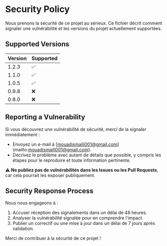 # Security Policy

Nous prenons la sécurité de ce projet au sérieux. Ce fichier décrit comment signaler une vulnérabilité et les versions du projet actuellement supportées.

## Supported Versions

| Version       | Supported          |
|---------------|--------------------|
| 1.2.3         | :white_check_mark: |
| 1.1.0         | :white_check_mark: |
| 1.0.5         | :white_check_mark: |
| 0.9.8         | :x:               |
| 0.8.0         | :x:               |

## Reporting a Vulnerability

Si vous découvrez une vulnérabilité de sécurité, merci de la signaler immédiatement :

- Envoyez un e-mail à [mouadismaili001@gmail.com](mailto:mouadismaili001@gmail.com}.
- Décrivez le problème avec autant de détails que possible, y compris les étapes pour le reproduire et toute information pertinente.

⚠️ **Ne publiez pas de vulnérabilités dans les Issues ou les Pull Requests**, car cela pourrait les exposer publiquement.

## Security Response Process

Nous nous engageons à :
1. Accuser réception des signalements dans un délai de 48 heures.
2. Analyser la vulnérabilité signalée pour en comprendre l'impact.
3. Publier un correctif ou une mise à jour dans un délai de 7 jours après validation.

Merci de contribuer à la sécurité de ce projet !

